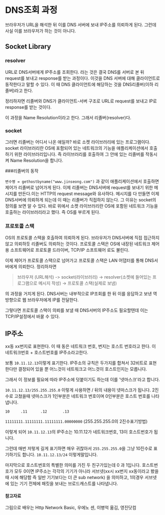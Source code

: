 # DNS조회 과정

브라우저가 URL을 해석한 뒤 이를 DNS 서버에 보내 IP주소를 의뢰하게 된다. 그런데 사실 이를 브라우저가 하는 것이 아니다.

## Socket Library

### resolver

URL로 DNS서버에게 IP주소를 조회한다. 라는 것은 결국 DNS를 서버로 본 뒤 request를 보내고 response를 받는 과정이다. 이것을 DNS 서버에 대해 클라이언트로 동작한다고 말할 수 있다. 이 때 DNS 클라이언트에 해당하는 것을 DNS리졸버(이하 리졸버)라고 한다. 

정리하자면 리졸버와 DNS가 클라이언트-서버 구조로 URL로 request를 보내고 IP로 response를 받는 것이다.

이 과정을 Name Resolution이라고 한다. 그래서 리졸버(resolver)다.

### socket

그러면 리졸버는 어디서 나온 애일까? 바로 소켓 라이브러리에 있는 프로그램이다. socket 라이브러리란 OS에 포함되어 있는 네트워크의 기능을 애플리케이션에서 호출하기 위한 라이브러리입니다. 즉 라이브러리를 호출하여 그 안에 있는 리졸버를 작동시켜 Name Resolution을 합니다.

###리졸버의 동작

`변수명 = gethostbyname("www.jinseong.com")` 과 같이 애플리케이션에서 호출하면 제어가 리졸버로 넘어가게 된다. 이제 리졸버는 DNS서버에 request를 보내기 위한 메시지를 만든다.이는 HTTP의 request message와 유사하다. 메시지를 다 만들면 이제 DNS서버에 의뢰하게 되는데 이 때는 리졸버가 직접하지 않는다. 그 이유는 socket의 정의를 보면 알 수 있다. 바로 위에서 소켓 라이브러리란 OS에 포함된 네트워크 기능을 호출하는 라이브러리라고 했다. 즉 OS를 부르게 된다. 

### 프로토콜 스택

OS의 프로토콜 스택을 호출하여 의뢰하게 된다. 브라우저가 DNS서버에 직접 접근하지 않고 의뢰하듯 리졸버도 의뢰하는 것이다. 프로토콜 스택은 OS에 내장된 네트워크 제어용 소프트웨어로 프로토콜 드라이버, TCP/IP 소프트웨어 로도 불린다.

이제 제어가 프로토콜 스택으로 넘어가고 프로토콜 스택은 LAN 어댑터를 통해 DNS서버에게 의뢰한다.  정리하자면

> 브라우저 (URL해석) -> socket(라이브러리) -> resolver(소켓에 들어있는 프로그램으로 메시지 작성) -> 프로토콜 스택(실제로 보냄)

의  과정을 거치게 된다. DNS서버는 내부적으로 IP조회를 한 뒤 이를 응답하고 보낸 역방향으로 웹 브라우저에게 IP를 전달한다.

그렇다면 프로토콜 스택이 의뢰를 보낼 때 DNS서버의 IP주소도 필요할텐데 이는 TCP/IP설정에서 바꿀 수 있다.

## IP주소

xx동 xx번지로 표현한다. 이 때 동은 네트워크 번호, 번지는 호스트 번호라고 한다.  이 네트워크번호 + 호스트번호를 IP주소라고한다.

보통 `10.11.12.13`이렇게 표기한다. IP주소의 규칙은 두가지를 합쳐서 32비트로 표현한다만 결정되어 있을 뿐 어느것이 네트워크고 어느것이 호스트인지는 모릅니다.

그래서 이 정보를 필요에 따라 IP주소에 덧붙이기도 하는데 이를 '넷마스크'라고 합니다.

`10.11.12.13/255.255.255.0` 이렇게 사용하면 / 뒤의 내용이 넷마스크가 됩니다. 2진수로 고쳤을때 넷마스크가 1인부분은 네트워크 번호이며 0인부분은 호스트 번호를 나타냅니다.

`10     .11      .12       .13`

`11111111.11111111.11111111.00000000` (255.255.255.0의 2진수표기방법)

이렇게 되어 `10.11.12.13`의 IP주소는 10.11.12가 네트워크번호, 13이 호스트번호가 됩니다.

그런데 매번 저렇게 길게 표기하면 매우 귀찮아서 `255.255.255.0`을 그냥 10진수로 표기하기도 합니다. `10.11.12.13/24` 이렇게말입니다.

마지막으로 호스트번호의 특별한 의미를 가진 두 친구가있는데 0 과 1입니다. 호스트번호가 모두 0이면 IP주소는 각각의 기기가 아니라 서브넷(xx시 xx번지 xx동이라고 봤을 때 시에 해당함 즉 일반 기기보다는 더 큰 sub network) 을 의미하고, 1의경우 서브넷에 있는 기기 전체에 패킷을 보내는 브로드캐스트를 나타냅니다.

#### 참고자료

그림으로 배우는 Http Network Basic, 우에노 센, 이병억 옮김, 영진닷컴